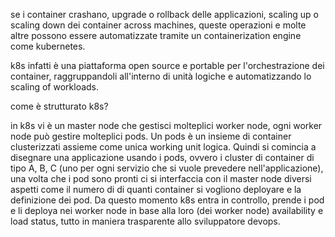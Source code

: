 se i container crashano, upgrade o rollback delle applicazioni, scaling up o scaling down dei container across machines, queste operazioni e molte altre possono essere automatizzate tramite un containerization engine come kubernetes.

k8s infatti è una piattaforma open source e portable per l'orchestrazione dei container, raggruppandoli all'interno di unità logiche e automatizzando lo scaling of workloads.

come è strutturato k8s?

in k8s vi è un master node che gestisci molteplici worker node, ogni worker node può gestire molteplici pods. Un pods è un insieme di container clusterizzati assieme come unica working unit logica.
Quindi si comincia a disegnare una applicazione usando i pods, ovvero i cluster di container di tipo A, B, C (uno per ogni servizio che si vuole prevedere nell'applicazione), una volta che i pod sono pronti ci si interfaccia con il master node diversi aspetti come il numero di di quanti container si vogliono deployare e la definizione dei pod. Da questo momento k8s entra in controllo, prende i pod e li deploya nei worker node in base alla loro (dei worker node) availability e load status, tutto in maniera trasparente allo sviluppatore devops.

